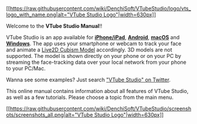 [[[https://raw.githubusercontent.com/wiki/DenchiSoft/VTubeStudio/logo/vts_logo_with_name.png|alt="VTube Studio Logo"|width=630px]]](https://github.com/DenchiSoft/VTubeStudio/wiki)

Welcome to the **VTube Studio Manual**!!

VTube Studio is an app available for **[iPhone/iPad](https://apps.apple.com/us/app/vtube-studio/id1511435444)**, **[Android](https://play.google.com/store/apps/details?id=com.denchi.vtubestudio)**, **[macOS](https://store.steampowered.com/app/1325860/VTube_Studio/)** and **[Windows](https://store.steampowered.com/app/1325860/VTube_Studio/)**. The app uses your smartphone or webcam to track your face and animate a [Live2D Cubism Model](https://www.live2d.com/en/) accordingly. 3D models are not supported. The model is shown directly on your phone or on your PC by streaming the face-tracking data over your local network from your phone to your PC/Mac.

Wanna see some examples? Just search ["VTube Studio" on Twitter](https://twitter.com/search?q=VTube%20Studio&f=video).

This online manual contains information about all features of VTube Studio, as well as a few tutorials. Please choose a topic from the main menu.

[[[https://raw.githubusercontent.com/wiki/DenchiSoft/VTubeStudio/screenshots/screenshots_all.png|alt="VTube Studio Logo"|width=630px]]](https://github.com/DenchiSoft/VTubeStudio/wiki)


